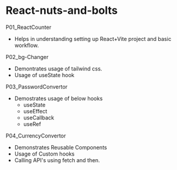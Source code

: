 # React-nuts-and-bolts

P01_ReactCounter
- Helps in understanding setting up React+Vite project and basic workflow.

P02_bg-Changer
- Demontrates usage of tailwind css.
- Usage of useState hook

P03_PasswordConvertor
- Demostrates usage of below hooks
    - useState
    - useEffect
    - useCallback
    - useRef

P04_CurrencyConvertor
- Demonstrates Reusable Components
- Usage of Custom hooks
- Calling API's using fetch and then.